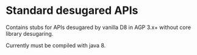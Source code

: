 # Standard desugared APIs

Contains stubs for APIs desugared by vanilla D8 in AGP 3.x+ without core library desugaring.

Currently must be compiled with java 8.